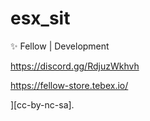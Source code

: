 # esx_sit

✨ Fellow | Development

https://discord.gg/RdjuzWkhvh

https://fellow-store.tebex.io/




][cc-by-nc-sa].

